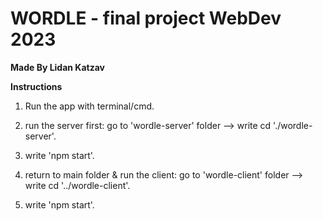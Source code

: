 # WORDLE - final project WebDev 2023
**Made By Lidan Katzav**

**Instructions**
1. Run the app with terminal/cmd.

2. run the server first: 
	go to 'wordle-server' folder --> write  cd './wordle-server'.

3. write 'npm start'.

4. return to main folder & run the client:
 go to 'wordle-client' folder --> write cd '../wordle-client'.

5. write 'npm start'.


